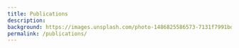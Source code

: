 ```yaml
---
title: Publications
description: 
background: https://images.unsplash.com/photo-1486825586573-7131f7991bdd?auto=format&w=2000
permalink: /publications/
---
```

